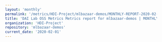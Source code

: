 ```yaml
---
layout: 'monthly'
permalink: '/metrics/HDI-Project/mlbazaar-demos/MONTHLY-REPORT-2020-02-01/'
title: 'DAI Lab OSS Metrics Metrics report for mlbazaar-demos | MONTHLY-REPORT-2020-02-01'
organization: 'HDI-Project'
repository: 'mlbazaar-demos'
current_date: '2020-02-01'
---
```

